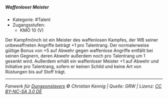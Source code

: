 <!---
Dies ist ein Fanwerk für DUNGEONSLAYERS © von Christian Kennig

Quellen:      [Dungeonslayers Grundregelwerk](https://dungeonslayers.net/download/Dungeonslayers4.pdf)
              [Talentbeschreibungen](https://www.f-space.de/ds4/tools-talentcards.html)
License:      [CC-BY-NC-SA 4.0](https://creativecommons.org/licenses/by-nc-sa/4.0/deed.de)
Richtlinien:  [Fanwerkrichtlinien](https://www.dungeonslayers.net/fanwerk-richtlinien/)
Autor:        Zauberlehrling
-->

##### Waffenloser Meister

- Kategorie: #Talent
- Zugangsstufen:
  - KMÖ 10 (V)

Der Kampfmönch ist ein Meister des waffenlosen Kampfes, der WB seiner unbewaffneten Angriffe beträgt +1 pro Talentrang. Der normalerweise gültige Bonus von +5 auf Abwehr gegen waffenlose Angriffe entfällt bei seinen Gegnern, deren Abwehr außerdem noch pro Talentrang um 1 gesenkt wird. Außerdem erhält ein waffenloser Meister +1 auf Abwehr und Initiative pro Talentrang, sofern er keinen Schild und keine Art von Rüstungen bis auf Stoff trägt.

---

_Fanwerk für [Dungeonslayers](https://www.dungeonslayers.net/) © Christian Kennig | Quelle: GRW | Lizenz: [CC BY-NC-SA 3.0 DE](https://creativecommons.org/licenses/by-nc-sa/3.0/de/)_
